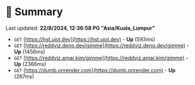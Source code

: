 # 📖 Summary
Last updated: **22/8/2024, 12:36:58 PG "Asia/Kuala_Lumpur"**

- `GET` [https://hst.ujol.dev](https://hst.ujol.dev) - **Up** (593ms)
- `GET` [https://reddviz.deno.dev/gimme](https://reddviz.deno.dev/gimme) - **Up** (1456ms)
- `GET` [https://reddviz.amar.kim/gimme](https://reddviz.amar.kim/gimme) - **Up** (2366ms)
- `GET` [https://dumb.onrender.com](https://dumb.onrender.com) - **Up** (267ms)
